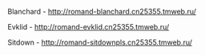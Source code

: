 Blanchard - http://romand-blanchard.cn25355.tmweb.ru/

Evklid - http://romand-evklid.cn25355.tmweb.ru/

Sitdown - http://romand-sitdownpls.cn25355.tmweb.ru/

